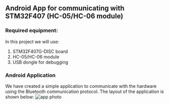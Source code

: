 ## Android App for communicating with STM32F407 (HC-05/HC-06 module)

### Required equipment:

In this project we will use: 

1. STM32F407G-DISC board
2. HC-05/HC-06 module
3. USB dongle for debugging

### Android Application 

We have created a simple application to communicate with the hardware using the Bluetooth communication protocol.
The layout of the application is shown below:
![app photo](https://www.dropbox.com/s/fx52bwglg7t7gmz/app-photo.jpg?dl=0)
